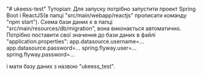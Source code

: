 "# ukeess-test"
Туторіал: 
Для запуску потрібно запустити проект Spring Boot 
і ReactJS(в папці "src/main/webapp/reactjs" прописати команду "npm start").
Схема бази даних є в папці "src/main/resources/db/migration", вона виконається автоматично.
Потрібно поставити свої значення до бази даних в файлі "application.properties":
app.datasource.username=...
app.datasource.password=...
spring.flyway.user=...
spring.flyway.password=...

і мати базу даних з назвою "ukeess_test".